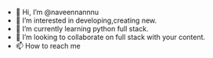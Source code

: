 - 👋 Hi, I’m @naveennannnu
- 👀 I’m interested in developing,creating new.
- 🌱 I’m currently learning python full stack.
- 💞️ I’m looking to collaborate on full stack with your content.
- 📫 How to reach me 


<!---
naveennannnu/naveennannnu is a ✨ special ✨ repository because its `README.md` (this file) appears on your GitHub profile.
You can click the Preview link to take a look at your changes.
--->
